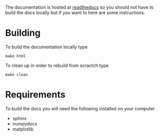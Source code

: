 The documentation is hosted at [readthedocs]() so you should not 
have to build the docs locally but if you want to here are
some instructions.

Building
========
To build the documentation locally type

	make html

To clean up in order to rebuild from scractch type

	make clean

Requirements
============
To build the docs you will need the following installed
on your computer

* sphinx
* numpydocs
* matplotlib
